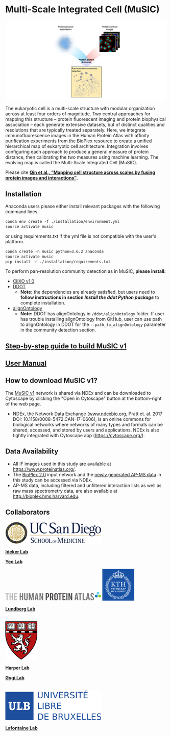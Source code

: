 # Multi-Scale Integrated Cell (MuSIC)

![Overview](./Figures/GitHub_overview.png)

The eukaryotic cell is a multi-scale structure with modular organization across at least four orders of magnitude. Two central approaches for mapping this structure – protein fluorescent imaging and protein biophysical association – each generate extensive datasets, but of distinct qualities and resolutions that are typically treated separately. Here, we integrate immunofluorescence images in the Human Protein Atlas with affinity purification experiments from the BioPlex resource to create a unified hierarchical map of eukaryotic cell architecture. Integration involves configuring each approach to produce a general measure of protein distance, then calibrating the two measures using machine learning. The evolving map is called the Multi-Scale Integrated Cell (MuSIC).

Please cite **[Qin et al., “Mapping cell structure across scales by fusing protein images and interactions”](https://www.biorxiv.org/cgi/content/short/2020.06.21.163709v1)**.

## Installation
Anaconda users please either install relevant packages with the following command lines
```
conda env create -f ./installation/environment.yml
source activate music
```
or using requirements.txt if the yml file is not compatible with the user's platform.
```
conda create -n music python=3.6.2 anaconda
source activate music
pip install -r ./installation/requirements.txt
```

To perform pan-resolution community detection as in MuSIC, **please install:**
- [CliXO v1.0](https://github.com/fanzheng10/CliXO-1.0)
- [DDOT](https://github.com/michaelkyu/ddot)
	- **Note:** the dependencies are already satisfied, but users need to **follow instructions in section *Install the ddot Python package*** to complete installation. 
- [alignOntology](https://github.com/mhk7/alignOntology)
	- **Note:** DDOT has alignOntology in `/ddot/alignOntology` folder. If user has trouble installing  alignOntology from GitHub, user can use path to alignOntology in DDOT for the `--path_to_alignOntology` parameter in the community detection section.

## [Step-by-step guide to build MuSIC v1](Step-by-step%20guide%20to%20build%20MuSIC%20v1.ipynb)

## [User Manual](https://github.com/idekerlab/MuSIC/wiki/User-Manual)

## How to download MuSIC v1?
The [MuSIC v1](http://www.ndexbio.org/?#/network/7fc70ab6-9fb1-11ea-aaef-0ac135e8bacf?accesskey=68afa0480a4859906b5d221619ee95679da96059680557f65c3dd9f1842e4930) network is shared via NDEx and can be downloaded to Cytoscape by clicking the "Open in Cytoscape" button at the bottom-right of the web page.
- NDEx, the Network Data Exchange (www.ndexbio.org, Pratt et. al. 2017 DOI: 10.1158/0008-5472.CAN-17-0606), is an online commons for biological networks where networks of many types and formats can be shared, accessed, and stored by users and applications. NDEx is also tightly integrated with Cytoscape app (https://cytoscape.org/).

## Data Availability
- All IF images used in this study are available at https://www.proteinatlas.org/.
- The [BioPlex 2.0](http://test.ndexbio.org/#/network/164d426d-b185-11ea-a4d3-0660b7976219) input network and the [newly generated AP-MS data](http://www.ndexbio.org/#/network/62f6c8f5-a05b-11ea-aaef-0ac135e8bacf?accesskey=06f0739d6558f98b222ce8e53d35d9a6788b589cbf0d529b00e730aeba35c31d) in this study can be accessed via NDEx.
- AP-MS data, including filtered and unfiltered interaction lists as well as raw mass spectrometry data, are also available at http://bioplex.hms.harvard.edu.

## Collaborators

<img src="https://github.com/idekerlab/MuSIC/blob/master/Figures/logos/ucsd_logo.png" width="300">

[**Ideker Lab**](https://idekerlab.ucsd.edu/)

[**Yeo Lab**](https://yeolab.github.io/)


<p float="left">
  <img src="https://github.com/idekerlab/MuSIC/blob/master/Figures/logos/hpa_logo.png" width="300"/>
  <img src="https://github.com/idekerlab/MuSIC/blob/master/Figures/logos/kth_logo.png" width="100"/>
</p>

[**Lundberg Lab**](https://cellprofiling.org/)

<br/>

<img src="https://github.com/idekerlab/MuSIC/blob/master/Figures/logos/hms_logo.png" width="100">

[**Harper Lab**](https://harper.hms.harvard.edu/)

[**Gygi Lab**](https://gygi.hms.harvard.edu/index.html)

<br/>

<img src="https://github.com/idekerlab/MuSIC/blob/master/Figures/logos/ulb_logo.png" width=300>

[**Lafontaine Lab**](https://www.lafontainelab.com/)
